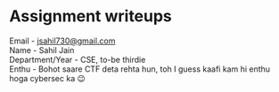 # Assignment writeups

Email - jsahil730@gmail.com  
Name - Sahil Jain  
Department/Year - CSE, to-be thirdie  
Enthu - Bohot saare CTF deta rehta hun, toh I guess kaafi kam hi enthu hoga cybersec ka :wink:  